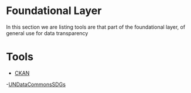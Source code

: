 # Foundational Layer

In this section we are listing tools are that part of the foundational layer, of general use for data transparency 

# Tools

- [CKAN](ckan.md)
  
-[UNDataCommonsSDGs](UNDataCommonsSDGs.md)
